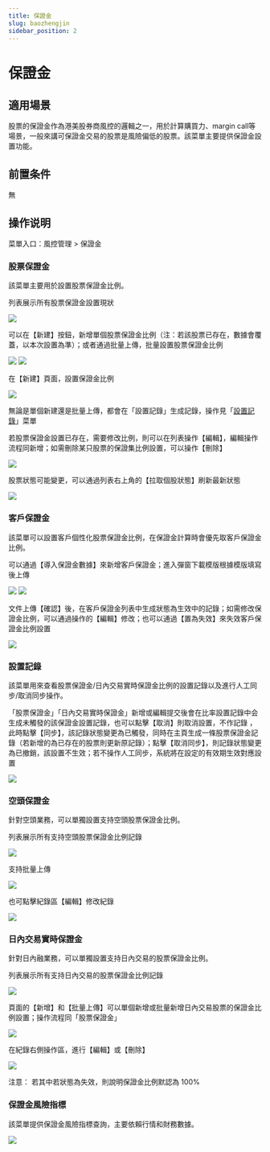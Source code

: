 ```yaml
---
title: 保證金
slug: baozhengjin
sidebar_position: 2
---
```



# 保證金

## 適用場景

股票的保證金作為港美股券商風控的邏輯之一，用於計算購買力、margin call等場景，一般來講可保證金交易的股票是風險偏低的股票。該菜單主要提供保證金設置功能。

## 前置条件

無

## 操作说明

菜單入口：風控管理 &gt; 保證金

### 股票保證金

該菜單主要用於設置股票保證金比例。

列表展示所有股票保證金設置現狀

<img src="/assets/BmPwbdPSvoIo7OxYxKXcOzN1nyg.png"/>

可以在【新建】按鈕，新增單個股票保證金比例（注：若該股票已存在，數據會覆蓋，以本次設置為準）；或者通過批量上傳，批量設置股票保證金比例

<img src="/assets/KDiBbGyo3oJi1ox6suTcIGQ0nCd.png"/>

<img src="/assets/ZLXAbDYrBoBfBNxWAiNcnu6pnGd.png"/>

在【新建】頁面，設置保證金比例

<img src="/assets/JL68bfzKBoHEODxmkX9crt0ynGe.png"/>

無論是單個新建還是批量上傳，都會在「設置記錄」生成記錄，操作見「[設置記錄](https://longbridge.feishu.cn/docx/JZVgdywNVopSYpxqgnicqTibnpe#YXSWdDJT3omxa0xQ1C7cXcKhnsB)」菜單

若股票保證金設置已存在，需要修改比例，則可以在列表操作【編輯】，編輯操作流程同新增；如需刪除某只股票的保證集比例設置，可以操作【刪除】

<img src="/assets/JBCtb5Viio6bJQxFCTIcEc2DnXf.png"/>

股票狀態可能變更，可以通過列表右上角的【拉取個股狀態】刷新最新狀態

<img src="/assets/O260b4U1ko3qIDxExB7c2ddNnO5.png"/>

### 客戶保證金

該菜單可以設置客戶個性化股票保證金比例，在保證金計算時會優先取客戶保證金比例。

可以通過【導入保證金數據】來新增客戶保證金；進入彈窗下載模版根據模版填寫後上傳

<img src="/assets/FCVHbDChgo8k2xx4RBeckohXntf.png"/>

<img src="/assets/SrnTb6UHLod49HxiyypcGCa9nIh.png"/>

文件上傳【確認】後，在客戶保證金列表中生成狀態為生效中的記錄；如需修改保證金比例，可以通過操作的【編輯】修改；也可以通過【置為失效】來失效客戶保證金比例設置

<img src="/assets/OlzWbhy58ox5GVxPoBbcd874nPg.png"/>

### 設置記錄

該菜單用來查看股票保證金/日內交易實時保證金比例的設置記錄以及進行人工同步/取消同步操作。

「股票保證金」「日內交易實時保證金」新增或編輯提交後會在比率設置記錄中会生成未觸發的該保證金設置記錄，也可以點擊【取消】則取消設置，不作記錄 ，此時點擊【同步】，該記錄狀態變更為已觸發，同時在主頁生成一條股票保證金記錄（若新增的為已存在的股票則更新原記錄）；點擊【取消同步】，則記錄狀態變更為已撤銷，該設置不生效；若不操作人工同步，系統將在設定的有效期生效對應設置

<img src="/assets/DC1QbMBc2olqQZxs9k0cGfZrnog.png"/>

### 空頭保證金

針對空頭業務，可以單獨設置支持空頭股票保證金比例。

列表展示所有支持空頭股票保證金比例記錄

<img src="/assets/JTbxbQ2TooVjGxxZUmmcobjwndg.png"/>

支持批量上傳

<img src="/assets/FzzgbIFejoRnbHxwwpUcZZsOnkd.png"/>

也可點擊紀錄區【編輯】修改紀錄

<img src="/assets/QIOUb2ZgSozg3LxICnyczOqAnnI.png"/>

### 日內交易實時保證金

針對日內融業務，可以單獨設置支持日內交易的股票保證金比例。

列表展示所有支持日內交易的股票保證金比例記錄

<img src="/assets/SZThbQzb9o7dFQxKvVIcTBLlnDh.png"/>

頁面的【新增】和【批量上傳】可以單個新增或批量新增日內交易股票的保證金比例設置；操作流程同「股票保證金」

<img src="/assets/JLawbpV3xorxkhxoJEAcAcCnnYf.png"/>

在紀錄右側操作區，進行【編輯】或【刪除】

<img src="/assets/G1EFb11c5otEeGxanLvcfI9onId.png"/>

注意： 若其中若狀態為失效，則說明保證金比例默認為 100%

### 保證金風險指標

該菜單提供保證金風險指標查詢，主要依賴行情和財務數據。

<img src="/assets/HvW1bDuXboBuxmxOr4hcLMZontg.png"/>

